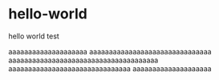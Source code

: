 # hello-world
hello world test

 aaaaaaaaaaaaaaaaaaaa
 aaaaaaaaaaaaaaaaaaaaaaaaaaaaaaa
 aaaaaaaaaaaaaaaaaaaaaaaaaaaaaaaaaaaaaa
 aaaaaaaaaaaaaaaaaaaaaaaaaaaaaaa
 aaaaaaaaaaaaaaaaaaaa
